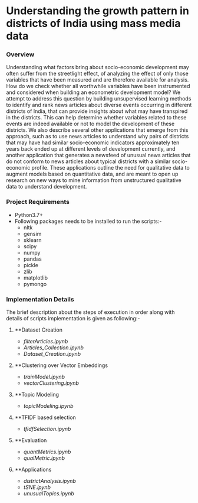 # Understanding the growth pattern in districts of India using mass media data

### Overview

Understanding what factors bring about socio-economic development may often suffer from the streetlight effect, of analyzing the effect of only those variables that have been measured and are therefore available for analysis. How do we check whether all worthwhile variables have been instrumented and considered when building an econometric development model? We attempt to address this question by building unsupervised learning methods to identify and rank news articles about diverse events occurring in different districts of India, that can provide insights about what may have transpired in the districts. This can help determine whether variables related to these events are indeed available or not to model the development of these districts. We also describe several other applications that emerge from this approach, such as to use news articles to understand why pairs of districts that may have had similar socio-economic indicators approximately ten years back ended up at different levels of development currently, and another application that generates a newsfeed of unusual news articles that do not conform to news articles about typical districts with a similar socio-economic profile. These applications outline the need for qualitative data to augment models based on quantitative data, and are meant to open up research on new ways to mine information from unstructured qualitative data to understand development.


### Project Requirements

- Python3.7+
- Following packages needs to be installed to run the scripts:-
    - nltk
    - gensim
    - sklearn
    - scipy
    - numpy
    - pandas
    - pickle
    - zlib
    - matplotlib
    - pymongo
    
 

### Implementation Details

The brief description about the steps of execution in order along with details of scripts implementation is given as following:-

1. **Dataset Creation
    - *filterArticles.ipynb*
    - *Articles_Collection.ipynb*
    - *Dataset_Creation.ipynb*

2. **Clustering over Vector Embeddings
    - *trainModel.ipynb*
    - *vectorClustering.ipynb*

3. **Topic Modeling
    - *topicModeling.ipynb*

4. **TFIDF based selection
    - *tfidfSelection.ipynb*

5. **Evaluation
    - *quantMetrics.ipynb*
    - *qualMetric.ipynb*

6. **Applications
    - *districtAnalysis.ipynb*
    - *tSNE.ipynb*
    - *unusualTopics.ipynb*

